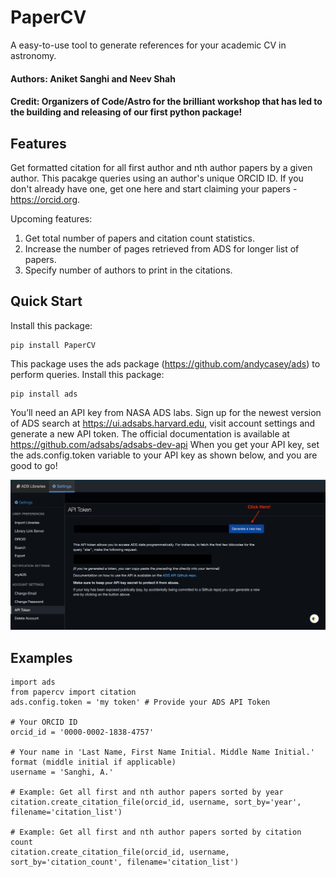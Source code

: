 # PaperCV
A easy-to-use tool to generate references for your academic CV in astronomy.
#### Authors: Aniket Sanghi and Neev Shah
#### Credit: Organizers of Code/Astro for the brilliant workshop that has led to the building and releasing of our first python package!

## Features
Get formatted citation for all first author and nth author papers by a given author. This pacakge queries using an author's unique ORCID ID. If you don't already have one, get one here and start claiming your papers - https://orcid.org.

Upcoming features:
1. Get total number of papers and citation count statistics.
2. Increase the number of pages retrieved from ADS for longer list of papers. 
3. Specify number of authors to print in the citations.

## Quick Start
Install this package:
   
    pip install PaperCV
    
This package uses the ads package (https://github.com/andycasey/ads) to perform queries. Install this package:

    pip install ads
                
You’ll need an API key from NASA ADS labs. Sign up for the newest version of ADS search at https://ui.adsabs.harvard.edu, visit account settings and generate a new API token. The official documentation is available at https://github.com/adsabs/adsabs-dev-api
When you get your API key, set the ads.config.token variable to your API key as shown below, and you are good to go!

![alt text](img.jpg?raw=true)

## Examples
        
    import ads
    from papercv import citation
    ads.config.token = 'my token' # Provide your ADS API Token
        
    # Your ORCID ID
    orcid_id = '0000-0002-1838-4757'
    
    # Your name in 'Last Name, First Name Initial. Middle Name Initial.' format (middle initial if applicable)
    username = 'Sanghi, A.' 
    
    # Example: Get all first and nth author papers sorted by year
    citation.create_citation_file(orcid_id, username, sort_by='year', filename='citation_list')
    
    # Example: Get all first and nth author papers sorted by citation count
    citation.create_citation_file(orcid_id, username, sort_by='citation_count', filename='citation_list')
   
   
